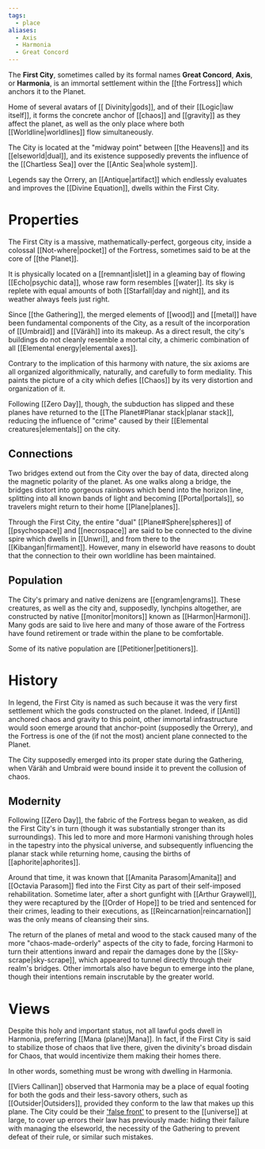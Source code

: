 ```yaml
---
tags:
  - place
aliases:
  - Axis
  - Harmonia
  - Great Concord
---
```


The **First City**, sometimes called by its formal names **Great Concord**, **Axis**, or **Harmonia**, is an immortal settlement within the [[the Fortress]] which anchors it to the Planet. 

Home of several avatars of [[ Divinity|gods]], and of their [[Logic|law itself]], it forms the concrete anchor of [[chaos]] and [[gravity]] as they affect the planet, as well as the only place where both [[Worldline|worldlines]] flow simultaneously. 

The City is located at the "midway point" between [[the Heavens]] and its [[elseworld|dual]], and its existence supposedly prevents the influence of the [[Chartless Sea]] over the [[Antic Sea|whole system]].

Legends say the Orrery, an [[Antique|artifact]] which endlessly evaluates and improves the [[Divine Equation]], dwells within the First City.

# Properties
The First City is a massive, mathematically-perfect, gorgeous city, inside a colossal [[Not-where|pocket]] of the Fortress, sometimes said to be at the core of [[the Planet]].

It is physically located on a [[remnant|islet]] in a gleaming bay of flowing [[Echo|psychic data]], whose raw form resembles [[water]]. Its sky is replete with equal amounts of both [[Starfall|day and night]], and its weather always feels just right.

Since [[the Gathering]], the merged elements of [[wood]] and [[metal]] have been fundamental components of the City, as a result of the incorporation of [[Umbraid]] and [[Väräh]] into its makeup. As a direct result, the city's buildings do not cleanly resemble a mortal city, a chimeric combination of all [[Elemental energy|elemental axes]]. 

Contrary to the implication of this harmony with nature, the six axioms are all organized algorithmically, naturally, and carefully to form mediality. This paints the picture of a city which defies [[Chaos]] by its very distortion and organization of it.

Following [[Zero Day]], though, the subduction has slipped and these planes have returned to the [[The Planet#Planar stack|planar stack]], reducing the influence of "crime" caused by their [[Elemental creatures|elementals]] on the city.

## Connections
Two bridges extend out from the City over the bay of data, directed along the magnetic polarity of the planet. As one walks along a bridge, the bridges distort into gorgeous rainbows which bend into the horizon line, splitting into all known bands of light and becoming [[Portal|portals]], so travelers might return to their home [[Plane|planes]]. 

Through the First City, the entire "dual" [[Plane#Sphere|spheres]] of [[psychospace]] and [[necrospace]] are said to be connected to the divine spire which dwells in [[Unwri]], and from there to the [[Kibangan|firmament]]. However, many in elseworld have reasons to doubt that the connection to their own worldline has been maintained.

## Population

The City's primary and native denizens are [[engram|engrams]]. These creatures, as well as the city and, supposedly, lynchpins altogether, are constructed by native [[monitor|monitors]] known as [[Harmon|Harmoni]]. Many gods are said to live here and many of those aware of the Fortress have found retirement or trade within the plane to be comfortable.

Some of its native population are [[Petitioner|petitioners]].

# History
In legend, the First City is named as such because it was the very first settlement which the gods constructed on the planet. Indeed, if [[Anti]] anchored chaos and gravity to this point, other immortal infrastructure would soon emerge around that anchor-point (supposedly the Orrery), and the Fortress is one of the (if not the most) ancient plane connected to the Planet.

The City supposedly emerged into its proper state during the Gathering, when Väräh and Umbraid were bound inside it to prevent the collusion of chaos.

## Modernity
Following [[Zero Day]], the fabric of the Fortress began to weaken, as did the First City's in turn (though it was substantially stronger than its surroundings). This led to more and more Harmoni vanishing through holes in the tapestry into the physical universe, and subsequently influencing the planar stack while returning home, causing the births of [[aphorite|aphorites]]. 

Around that time, it was known that [[Amanita Parasom|Amanita]] and [[Octavia Parasom]] fled into the First City as part of their self-imposed rehabilitation. Sometime later, after a short gunfight with [[Arthur Graywell]], they were recaptured by the [[Order of Hope]] to be tried and sentenced for their crimes, leading to their executions, as [[Reincarnation|reincarnation]] was the only means of cleansing their sins.

The return of the planes of metal and wood to the stack caused many of the more "chaos-made-orderly" aspects of the city to fade, forcing Harmoni to turn their attentions inward and repair the damages done by the [[Sky-scrape|sky-scrape]], which appeared to tunnel directly through their realm's bridges. Other immortals also have begun to emerge into the plane, though their intentions remain inscrutable by the greater world.

# Views
Despite this holy and important status, not all lawful gods dwell in Harmonia, preferring [[Mana (plane)|Mana]]. In fact, if the First City is said to stabilize those of chaos that live there, given the divinity's broad disdain for Chaos, that would incentivize them making their homes there. 

In other words, something must be wrong with dwelling in Harmonia.

[[Viers Callinan]] observed that Harmonia may be a place of equal footing for both the gods and their less-savory others, such as [[Outsider|Outsiders]], provided they conform to the law that makes up this plane. The City could be their ['false front'](https://en.m.wikipedia.org/wiki/Potemkin_village) to present to the [[universe]] at large, to cover up errors their law has previously made: hiding their failure with managing the elseworld, the necessity of the Gathering to prevent defeat of their rule, or similar such mistakes.